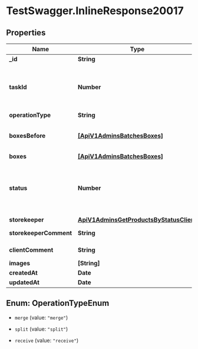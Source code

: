 # TestSwagger.InlineResponse20017

## Properties

Name | Type | Description | Notes
------------ | ------------- | ------------- | -------------
**_id** | **String** | GUID задачи в DB | 
**taskId** | **Number** | ID задачи, для типовых. Что бы можно было вывести нужную надпись для исполнителя. | 
**operationType** | **String** | Тип операции | [optional] 
**boxesBefore** | [**[ApiV1AdminsBatchesBoxes]**](ApiV1AdminsBatchesBoxes.md) | Массив коробок которые были до переформирования коробок. | [optional] 
**boxes** | [**[ApiV1AdminsBatchesBoxes]**](ApiV1AdminsBatchesBoxes.md) | Массив коробок. | 
**status** | **Number** | Текущий статус задачи. 0 - новая, 10 - взята в работу, 20 - выполнено, 30 - не выполнено, 40 - отменено. | 
**storekeeper** | [**ApiV1AdminsGetProductsByStatusClient**](ApiV1AdminsGetProductsByStatusClient.md) |  | [optional] 
**storekeeperComment** | **String** | Комментарий работника склада. | [optional] 
**clientComment** | **String** | Комментарий клиента. | [optional] 
**images** | **[String]** | Массив картинок. | [optional] 
**createdAt** | **Date** | Дата создания. | [optional] 
**updatedAt** | **Date** | Дата создания. | [optional] 



## Enum: OperationTypeEnum


* `merge` (value: `"merge"`)

* `split` (value: `"split"`)

* `receive` (value: `"receive"`)




